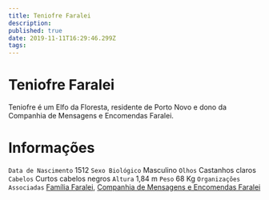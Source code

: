 ```yaml
---
title: Teniofre Faralei
description: 
published: true
date: 2019-11-11T16:29:46.299Z
tags: 
---
```


<!-- SUBTITLE: Visão geral sobre Teniofre Faralei -->

# Teniofre Faralei
Teniofre é um Elfo da Floresta, residente de Porto Novo e dono da Companhia de Mensagens e Encomendas Faralei.


# Informações
`Data de Nascimento` 1512 
`Sexo Biológico` Masculino
`Olhos` Castanhos claros
`Cabelos` Curtos cabelos negros
`Altura` 1,84 m
`Peso` 68 Kg
`Organizações Associadas` [Família Faralei](/faccoes/faccoes-familiares/familia-faralei#familia-faralei), [Companhia de Mensagens e Encomendas Faralei](/faccoes/faccoes-independentes/companhia-de-mensagens-e-encomendas-faralei#companhia-de-mensagens-e-encomendas-faralei)
